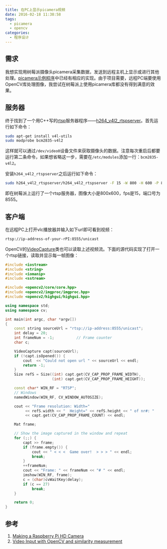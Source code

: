 ```yaml
---
title: 在PC上显示picamera视频
date: 2016-02-18 11:38:58
tags:
  - picamera
  - opencv
categories:
  - 程序设计
---
```


## 需求

我想实现用树莓派摄像头picamera采集数据，发送到远程主机上显示或进行其他处理。[picamera示例程序](https://picamera.readthedocs.org/en/release-1.10/recipes1.html#recording-to-a-network-stream)中已经有相应的实现。由于项目需要，远程PC端要使用OpenCV库处理图像，我尝试在树莓派上使用picamera库都没有得到满意的效果。

## 服务器

终于找到了一个用C++写的[rtsp](https://en.wikipedia.org/wiki/Real_Time_Streaming_Protocol)服务器程序——[h264_v4l2_rtspserver](https://github.com/mpromonet/h264_v4l2_rtspserver)。首先运行如下命令：

<!--more-->

```bash
sudo apt-get install v4l-utils
sudo modprobe bcm2835-v4l2
```

这样就可以通过`/dev/video0`设备文件来获取摄像头的数据。注意每次重启后都要运行第二条命令，如果想省略这一步，需要在`/etc/modules`添加一行：`bcm2835-v4l2`。

安装`h264_v4l2_rtspserver`之后运行如下命令：

```bash
sudo h264_v4l2_rtspserver/h264_v4l2_rtspserver -F 15 -W 800 -H 600 -P 8555 /dev/video0
```

即在树莓派上运行了一个rtsp服务器，图像大小是800x600，fps是15，端口号为8555。


## 客户端

在远程PC上打开vlc播放器并输入如下url即可看到视频：

```bash
rtsp://ip-address-of-your-rPI:8555/unicast
```

OpenCV的[VideoCapture](http://docs.opencv.org/2.4/modules/highgui/doc/reading_and_writing_images_and_video.html)类也可以读取上述视频流。下面的源代码实现了打开一个rtsp链接，读取并显示每一帧图像：

```cpp
#include <iostream>
#include <string>
#include <iomanip>
#include <sstream>

#include <opencv2/core/core.hpp>
#include <opencv2/imgproc/imgproc.hpp>
#include <opencv2/highgui/highgui.hpp>

using namespace std;
using namespace cv;

int main(int argc, char *argv[])
{
    const string sourceUrl = "rtsp://ip-address:8555/unicast"; 
    int delay = 20;
    int frameNum = -1;          // Frame counter
    char c;

    VideoCapture capt(sourceUrl);
    if (!capt.isOpened()) {
        cout  << "Could not open url " << sourceUrl << endl;
        return -1;
    }
    Size refS = Size((int) capt.get(CV_CAP_PROP_FRAME_WIDTH),
                     (int) capt.get(CV_CAP_PROP_FRAME_HEIGHT));

    const char* WIN_RF = "RTSP";
    // Windows
    namedWindow(WIN_RF, CV_WINDOW_AUTOSIZE);

    cout << "Frame resolution: Width=" 
         << refS.width << "  Height=" << refS.height << " of nr#: " 
         << capt.get(CV_CAP_PROP_FRAME_COUNT) << endl;

    Mat frame;

    // Show the image captured in the window and repeat
    for (;;) {
        capt >> frame;
        if (frame.empty()) {
            cout << " < < <  Game over!  > > > " << endl;
            break;
        }
        ++frameNum;
        cout << "Frame: " << frameNum << "# " << endl;
        imshow(WIN_RF, frame);
        c = (char)cvWaitKey(delay);
        if (c == 27)
            break;
    }

    return 0;
}
```

## 参考

1. [Making a Raspberry Pi HD Camera](http://hpcc.info/discussion/30/making-a-raspberry-pi-hd-camera)
2. [Video Input with OpenCV and similarity measurement](http://docs.opencv.org/2.4/doc/tutorials/highgui/video-input-psnr-ssim/video-input-psnr-ssim.html#videoinputpsnrmssim)
